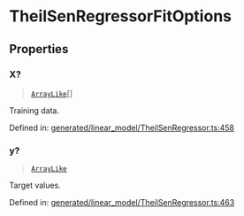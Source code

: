 # TheilSenRegressorFitOptions

## Properties

### X?

> [`ArrayLike`](../types/ArrayLike.md)[]

Training data.

Defined in:  [generated/linear\_model/TheilSenRegressor.ts:458](https://github.com/transitive-bullshit/scikit-learn-ts/blob/92ab806/packages/sklearn/src/generated/linear_model/TheilSenRegressor.ts#L458)

### y?

> [`ArrayLike`](../types/ArrayLike.md)

Target values.

Defined in:  [generated/linear\_model/TheilSenRegressor.ts:463](https://github.com/transitive-bullshit/scikit-learn-ts/blob/92ab806/packages/sklearn/src/generated/linear_model/TheilSenRegressor.ts#L463)
